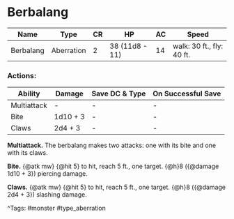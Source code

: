 # Berbalang

| Name | Type | CR | HP | AC | Speed |
|------|------|----|----|----|-------|
| Berbalang | Aberration | 2 | 38 (11d8 - 11) | 14 | walk: 30 ft., fly: 40 ft. |

### Actions:

| Ability | Damage | Save DC & Type | On Successful Save |
|---------|--------|----------------|--------------------|
| Multiattack | - | - | - |
| Bite | 1d10 + 3 | - | - |
| Claws | 2d4 + 3 | - | - |


**Multiattack.** The berbalang makes two attacks: one with its bite and one with its claws.

**Bite.** {@atk mw} {@hit 5} to hit, reach 5 ft., one target. {@h}8 ({@damage 1d10 + 3}) piercing damage.

**Claws.** {@atk mw} {@hit 5} to hit, reach 5 ft., one target. {@h}8 ({@damage 2d4 + 3}) slashing damage.

^Tags: #monster #type_aberration